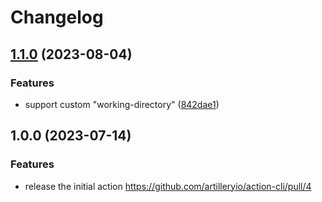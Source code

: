 # Changelog

## [1.1.0](https://github.com/artilleryio/action-cli/compare/v1.0.0...v1.1.0) (2023-08-04)


### Features

* support custom "working-directory" ([842dae1](https://github.com/artilleryio/action-cli/commit/842dae1320300b331c8a2b77e66d349036641049))

## 1.0.0 (2023-07-14)

### Features

- release the initial action https://github.com/artilleryio/action-cli/pull/4
